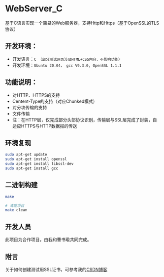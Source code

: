 # WebServer_C
基于C语言实现一个简易的Web服务器，支持Http和Https（基于OpenSSL的TLS协议）

## 开发环境：
* 开发语言：`C （部分测试网页涉及HTML+CSS内容，不影响功能）`
* 开发环境：`Ubuntu 20.04， gcc V9.3.0, OpenSSL 1.1.1`

## 功能说明： 
* 对HTTP、HTTPS的支持
* Centent-Type的支持（对应Chunked模式）
* 对分块传输的支持
* 文件传输
* 注：在HTTP层，仅完成部分头部协议识别，传输层与SSL层完成了封装，自适应HTTPS与HTTP数据报的传送

## 环境复现
```Bash
sudo apt-get update
sudo apt-get install openssl
sudo apt-get install libssl-dev
sudo apt-get install gcc
```

## 二进制构建
```Bash
make

# 清理项目
make clean
```

## 开发人员
此项目为合作项目，由我和曹书瑜共同完成。

## 附言
关于如何创建测试用SSL证书，可参考我的[CSDN博客](https://blog.csdn.net/qq_36290650/article/details/109364017)
